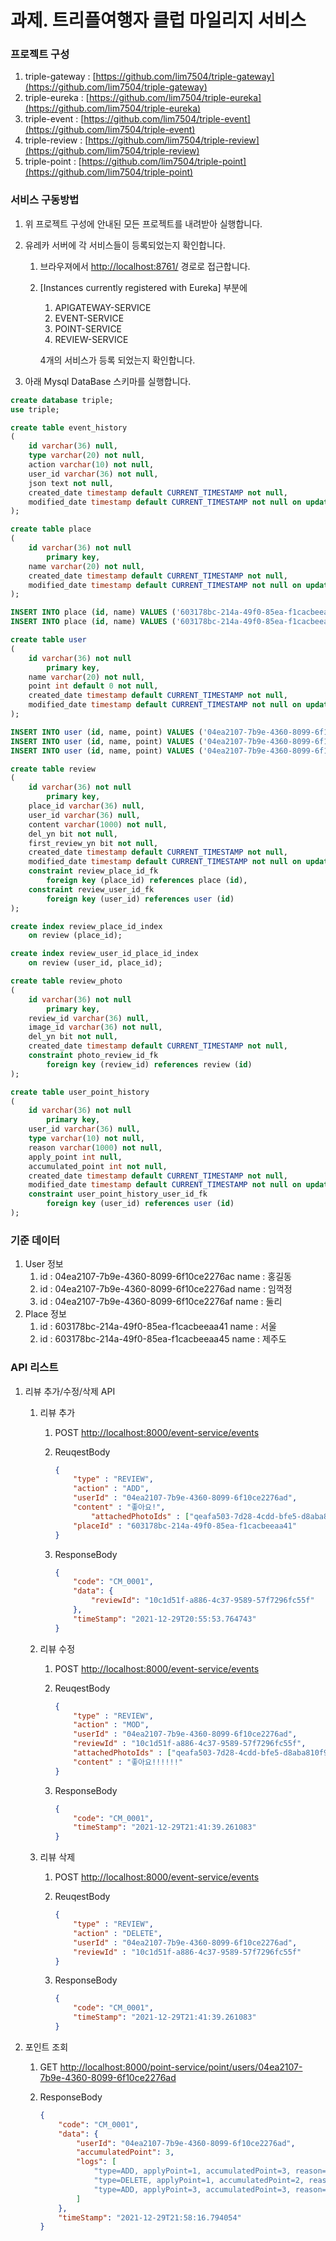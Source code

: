 # 과제. 트리플여행자 클럽 마일리지 서비스

### 프로젝트 구성

1. triple-gateway : [https://github.com/lim7504/triple-gateway](https://github.com/lim7504/triple-gateway)
2. triple-eureka : [https://github.com/lim7504/triple-eureka](https://github.com/lim7504/triple-eureka)
3. triple-event : [https://github.com/lim7504/triple-event](https://github.com/lim7504/triple-event)
4. triple-review : [https://github.com/lim7504/triple-review](https://github.com/lim7504/triple-review)
5. triple-point : [https://github.com/lim7504/triple-point](https://github.com/lim7504/triple-point)

### 서비스 구동방법

1. 위 프로젝트 구성에 안내된 모든 프로젝트를 내려받아 실행합니다.
2. 유레카 서버에 각 서비스들이 등록되었는지 확인합니다.
    1. 브라우져에서 [http://localhost:8761/](http://localhost:8761/) 경로로 접근합니다.
    2. [Instances currently registered with Eureka] 부분에
        1. APIGATEWAY-SERVICE 
        2. EVENT-SERVICE
        3. POINT-SERVICE
        4. REVIEW-SERVICE
        
        4개의 서비스가 등록 되었는지 확인합니다.
        
3. 아래 Mysql DataBase 스키마를 실행합니다.

```sql
create database triple;
use triple;

create table event_history
(
	id varchar(36) null,
	type varchar(20) not null,
	action varchar(10) not null,
	user_id varchar(36) not null,
	json text not null,
	created_date timestamp default CURRENT_TIMESTAMP not null,
	modified_date timestamp default CURRENT_TIMESTAMP not null on update CURRENT_TIMESTAMP
);

create table place
(
	id varchar(36) not null
		primary key,
	name varchar(20) not null,
	created_date timestamp default CURRENT_TIMESTAMP not null,
	modified_date timestamp default CURRENT_TIMESTAMP not null on update CURRENT_TIMESTAMP
);

INSERT INTO place (id, name) VALUES ('603178bc-214a-49f0-85ea-f1cacbeeaa41', '서울');
INSERT INTO place (id, name) VALUES ('603178bc-214a-49f0-85ea-f1cacbeeaa45', '제주도');

create table user
(
	id varchar(36) not null
		primary key,
	name varchar(20) not null,
	point int default 0 not null,
	created_date timestamp default CURRENT_TIMESTAMP not null,
	modified_date timestamp default CURRENT_TIMESTAMP not null on update CURRENT_TIMESTAMP
);

INSERT INTO user (id, name, point) VALUES ('04ea2107-7b9e-4360-8099-6f10ce2276ac', '홍길동', 0);
INSERT INTO user (id, name, point) VALUES ('04ea2107-7b9e-4360-8099-6f10ce2276ad', '임꺽정', 0);
INSERT INTO user (id, name, point) VALUES ('04ea2107-7b9e-4360-8099-6f10ce2276af', '둘리', 0);

create table review
(
	id varchar(36) not null
		primary key,
	place_id varchar(36) null,
	user_id varchar(36) null,
	content varchar(1000) not null,
	del_yn bit not null,
	first_review_yn bit not null,
	created_date timestamp default CURRENT_TIMESTAMP not null,
	modified_date timestamp default CURRENT_TIMESTAMP not null on update CURRENT_TIMESTAMP,
	constraint review_place_id_fk
		foreign key (place_id) references place (id),
	constraint review_user_id_fk
		foreign key (user_id) references user (id)
);

create index review_place_id_index
	on review (place_id);

create index review_user_id_place_id_index
	on review (user_id, place_id);

create table review_photo
(
	id varchar(36) not null
		primary key,
	review_id varchar(36) null,
	image_id varchar(36) not null,
	del_yn bit not null,
	created_date timestamp default CURRENT_TIMESTAMP not null,
	constraint photo_review_id_fk
		foreign key (review_id) references review (id)
);

create table user_point_history
(
	id varchar(36) not null
		primary key,
	user_id varchar(36) null,
	type varchar(10) not null,
	reason varchar(1000) not null,
	apply_point int null,
	accumulated_point int not null,
	created_date timestamp default CURRENT_TIMESTAMP not null,
	modified_date timestamp default CURRENT_TIMESTAMP not null on update CURRENT_TIMESTAMP,
	constraint user_point_history_user_id_fk
		foreign key (user_id) references user (id)
);
```

### 기준 데이터

1. User 정보
    1. id : 04ea2107-7b9e-4360-8099-6f10ce2276ac
    name : 홍길동
    2. id : 04ea2107-7b9e-4360-8099-6f10ce2276ad
    name : 임꺽정
    3. id : 04ea2107-7b9e-4360-8099-6f10ce2276af
    name : 둘리
2. Place 정보
    1. id : 603178bc-214a-49f0-85ea-f1cacbeeaa41
    name : 서울
    2. id : 603178bc-214a-49f0-85ea-f1cacbeeaa45
    name : 제주도

### API 리스트

1. 리뷰 추가/수정/삭제 API
    1. 리뷰 추가
        1. POST [http://localhost:8000/event-service/events](http://localhost:8000/event-service/events)
        2. ReuqestBody
            
            ```json
            {
                "type" : "REVIEW",
                "action" : "ADD",
                "userId" : "04ea2107-7b9e-4360-8099-6f10ce2276ad",
                "content" : "좋아요!",
            		"attachedPhotoIds" : ["qeafa503-7d28-4cdd-bfe5-d8aba810f9f6","qb5f4de6-1714-4973-8d4f-c9a68e1a1a6e"],
                "placeId" : "603178bc-214a-49f0-85ea-f1cacbeeaa41"
            }
            ```
            
        3. ResponseBody
            
            ```json
            {
                "code": "CM_0001",
                "data": {
                    "reviewId": "10c1d51f-a886-4c37-9589-57f7296fc55f"
                },
                "timeStamp": "2021-12-29T20:55:53.764743"
            }
            ```
            
    2. 리뷰 수정
        1. POST [http://localhost:8000/event-service/events](http://localhost:8000/event-service/events)
        2. ReuqestBody
            
            ```json
            {
                "type" : "REVIEW",
                "action" : "MOD",
                "userId" : "04ea2107-7b9e-4360-8099-6f10ce2276ad",
                "reviewId" : "10c1d51f-a886-4c37-9589-57f7296fc55f",
                "attachedPhotoIds" : ["qeafa503-7d28-4cdd-bfe5-d8aba810f9f6","qb5f4de6-1714-4973-8d4f-c9a68e1a1a6e"],
                "content" : "좋아요!!!!!!"
            }
            ```
            
        3. ResponseBody
            
            ```json
            {
                "code": "CM_0001",
                "timeStamp": "2021-12-29T21:41:39.261083"
            }
            ```
            
    3. 리뷰 삭제
        1. POST [http://localhost:8000/event-service/events](http://localhost:8000/event-service/events)
        2. ReuqestBody
            
            ```json
            {
                "type" : "REVIEW",
                "action" : "DELETE",
                "userId" : "04ea2107-7b9e-4360-8099-6f10ce2276ad",
                "reviewId" : "10c1d51f-a886-4c37-9589-57f7296fc55f"
            }
            ```
            
        3. ResponseBody
            
            ```json
            {
                "code": "CM_0001",
                "timeStamp": "2021-12-29T21:41:39.261083"
            }
            ```
            
2. 포인트 조회
    1. GET [http://localhost:8000/point-service/point/users/04ea2107-7b9e-4360-8099-6f10ce2276ad](http://localhost:8000/point-service/point/users/04ea2107-7b9e-4360-8099-6f10ce2276ad)
    2. ResponseBody
        
        ```json
        {
            "code": "CM_0001",
            "data": {
                "userId": "04ea2107-7b9e-4360-8099-6f10ce2276ad",
                "accumulatedPoint": 3,
                "logs": [
                    "type=ADD, applyPoint=1, accumulatedPoint=3, reason='review point : reviewId = '8844ba11-50ac-448d-8b9d-88e8b9596871', photo = 1', created_date='2021-12-29T21:56:16+09:00",
                    "type=DELETE, applyPoint=1, accumulatedPoint=2, reason='review point : reviewId = '8844ba11-50ac-448d-8b9d-88e8b9596871', photo = 1', created_date='2021-12-29T21:55:35+09:00",
                    "type=ADD, applyPoint=3, accumulatedPoint=3, reason='review point : reviewId = '8844ba11-50ac-448d-8b9d-88e8b9596871', review = 1, photo = 1, firstReview = 1', created_date='2021-12-29T21:54:48+09:00"
                ]
            },
            "timeStamp": "2021-12-29T21:58:16.794054"
        }
        ```
